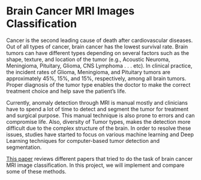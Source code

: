 # Brain Cancer MRI Images Classification

Cancer is the second leading cause of death after cardiovascular diseases. Out of all types of cancer, brain cancer has the lowest survival rate. Brain tumors can have different types depending on several factors such as the shape, texture, and location of the tumor (e.g., Acoustic Neuroma, Meningioma, Pituitary, Glioma, CNS Lymphoma . . . etc). In clinical practice, the incident rates of Glioma, Meningioma, and Pituitary tumors are approximately 45%, 15%, and 15%, respectively, among all brain tumors. Proper diagnosis of the tumor type enables the doctor to make the correct treatment choice and help save the patient’s life.


Currently, anomaly detection through MRI is manual mostly and clinicians have to spend a lot of time to detect and segment the tumor for treatment and surgical purpose. This manual technique is also prone to errors and can compromise life. Also, diversity of Tumor types, makes the detection more difficult due to the complex structure of the brain. In order to resolve these issues, studies have started to focus on various machine learning and Deep Learning techniques for computer-based tumor detection and segmentation.


 [This paper](https://www.sciencedirect.com/science/article/abs/pii/S0895611121000896?via%3Dihub) reviews different papers that tried to do the task of brain cancer MRI image classification. In this project, we will implement and compare some of these methods.
